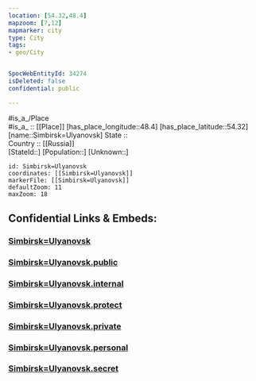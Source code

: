 ```yaml
---
location: [54.32,48.4] 
mapzoom: [7,12] 
mapmarker: city 
type: City
tags:
- geo/City


SpocWebEntityId: 34274
isDeleted: false
confidential: public

---
```

#is_a_/Place  
#is_a_ :: [[Place]] 
[has_place_longitude::48.4] 
[has_place_latitude::54.32] 
[name::Simbirsk=Ulyanovsk] 
State ::  
Country :: [[Russia]]  
[StateId::] 
[Population::] 
[Unknown::] 


```leaflet
id: Simbirsk=Ulyanovsk
coordinates: [[Simbirsk=Ulyanovsk]] 
markerFile: [[Simbirsk=Ulyanovsk]] 
defaultZoom: 11 
maxZoom: 18
```


## Confidential Links & Embeds: 

### [Simbirsk=Ulyanovsk](/_Standards/Earth/Continent/Europe/Europe~East/Russia/Russia~Volga/Ulyanovsk_Oblast/City/Simbirsk=Ulyanovsk.md) 

### [Simbirsk=Ulyanovsk.public](/_public/Earth/Continent/Europe/Europe~East/Russia/Russia~Volga/Ulyanovsk_Oblast/City/Simbirsk=Ulyanovsk.public.md) 

### [Simbirsk=Ulyanovsk.internal](/_internal/Earth/Continent/Europe/Europe~East/Russia/Russia~Volga/Ulyanovsk_Oblast/City/Simbirsk=Ulyanovsk.internal.md) 

### [Simbirsk=Ulyanovsk.protect](/_protect/Earth/Continent/Europe/Europe~East/Russia/Russia~Volga/Ulyanovsk_Oblast/City/Simbirsk=Ulyanovsk.protect.md) 

### [Simbirsk=Ulyanovsk.private](/_private/Earth/Continent/Europe/Europe~East/Russia/Russia~Volga/Ulyanovsk_Oblast/City/Simbirsk=Ulyanovsk.private.md) 

### [Simbirsk=Ulyanovsk.personal](/_personal/Earth/Continent/Europe/Europe~East/Russia/Russia~Volga/Ulyanovsk_Oblast/City/Simbirsk=Ulyanovsk.personal.md) 

### [Simbirsk=Ulyanovsk.secret](/_secret/Earth/Continent/Europe/Europe~East/Russia/Russia~Volga/Ulyanovsk_Oblast/City/Simbirsk=Ulyanovsk.secret.md)

